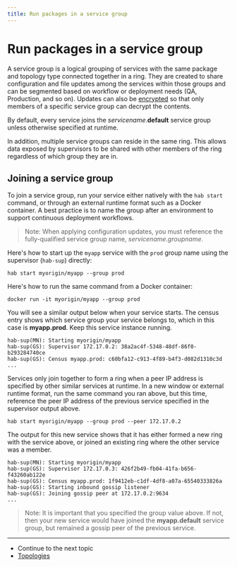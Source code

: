 ```yaml
---
title: Run packages in a service group
---
```


# Run packages in a service group
A service group is a logical grouping of services with the same package and topology type connected together 
in a ring. They are created to share configuration and file updates among the services within those groups 
and can be segmented based on workflow or deployment needs (QA, Production, and so on). Updates can also be 
[encrypted](/docs/run-packages-security#service-group-encryption) so that only members of a specific service 
group can decrypt the contents.

By default, every service joins the _servicename_.**default** service group unless otherwise specified at runtime.

In addition, multiple service groups can reside in the same ring. This allows data exposed by supervisors to 
be shared with other members of the ring regardless of which group they are in.

## Joining a service group
To join a service group, run your service either natively with the `hab start` command, or 
through an external runtime format such as a Docker container. A best practice is to name the 
group after an environment to support continuous deployment workflows. 

> Note: When applying configuration updates, you must reference the fully-qualified service group name, _servicename_._groupname_. 

Here's how to start up the `myapp` service with the `prod` group name using the supervisor (`hab-sup`) directly:

    hab start myorigin/myapp --group prod

Here's how to run the same command from a Docker container:

    docker run -it myorigin/myapp --group prod

You will see a similar output below when your service starts. The census entry shows which service 
group your service belongs to, which in this case is **myapp.prod**. Keep this service instance running.

    hab-sup(MN): Starting myorigin/myapp
    hab-sup(GS): Supervisor 172.17.0.2: 38a2ac4f-5348-48df-86f0-b293284740ce
    hab-sup(GS): Census myapp.prod: c60bfa12-c913-4f89-b4f3-d082d1310c3d
    ...

Services only join together to form a ring when a peer IP address is specified by other similar services 
at runtime.  In a new window or external runtime format, run the same command you ran above, but this time, 
reference the peer IP address of the previous service specified in the supervisor output above.

    hab start myorigin/myapp --group prod --peer 172.17.0.2

 The output for this new service shows that it has either formed a new ring with the service above, or joined 
 an existing ring where the other service was a member. 

    hab-sup(MN): Starting myorigin/myapp
    hab-sup(GS): Supervisor 172.17.0.3: 426f2b49-fb04-41fa-b656-f43260ab122e
    hab-sup(GS): Census myapp.prod: 1f9412eb-c1df-4df8-a07a-65540333826a
    hab-sup(GS): Starting inbound gossip listener
    hab-sup(GS): Joining gossip peer at 172.17.0.2:9634
    ...

> Note: It is important that you specified the group value above. If not, then your new service would have 
joined the **myapp.default** service group, but remained a gossip peer of the previous service.

<hr>
<ul class="main-content--link-nav">
  <li>Continue to the next topic</li>
  <li><a href="/docs/run-packages-topologies">Topologies</a></li>
</ul>
